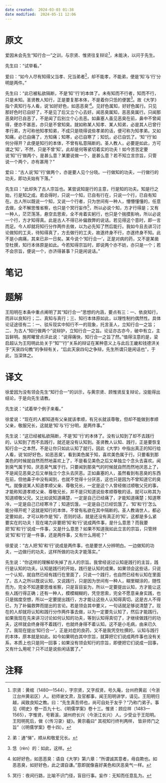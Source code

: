 ```yaml
---
date created:  2024-03-03 01:38
date modified:  2024-05-11 12:06
---
```

# 原文
爱因未会先生“知行合一”之训，与宗贤、惟贤往复辩论[^1]，未能决，以问于先生。

先生曰：“试举看。”

爱曰：“如今人尽有知得父当孝、兄当弟者[^2]，却不能孝，不能弟，便是‘知’与‘行’分明是两件。”

先生曰：“此已被私欲隔断，不是‘知’‘行’的本体了。未有知而不行者，知而不行，只是未知。圣贤教人知行，正是要复那本体，不是着你只恁的便罢[^3]。故《大学》指个真知行与人看，说‘如好好色，如恶恶臭’[^4]。见好色属知，好好色属行。只见那好色时已自好了，不是见了后又立个心去好。闻恶臭属知，恶恶臭属行。只闻那恶臭时已自恶了，不是闻了后别立个心去恶。如鼻塞人虽见恶臭在前，鼻中不曾闻得，便亦不甚恶，亦只是不曾知臭。就如称某人知孝、某人知弟，必是其人已曾行孝行弟，方可称他知孝知弟，不成只是晓得说些孝弟的话，便可称为知孝弟。又如知痛，必已自痛了，方知痛；知寒，必已自寒了；知饥，必已自饥了。‘知’‘行’如何分得开？此便是知行的本体，不曾有私意隔断的。圣人教人，必要是如此，方可谓之‘知’，不然，只是不曾‘知’。此却是何等紧切着实的功夫！如今苦苦定要说‘知’‘行’做两个，是甚么意？某要说做一个，是甚么意？若不知立言宗旨，只管说一个两个，亦有甚用？”

爱曰：“古人说‘知’‘行’做两个，亦是要人见个分晓。一行做知的功夫，一行做行的功夫，即功夫始有下落。”

先生曰：“此却失了古人宗旨也。某尝说知是行的主意，行是知的功夫。知是行之始，行是知之成。若会得时，只说一个知，已自有行在，只说一个行，已自有知在。古人所以既说一个知，又说一个行者，只为世间有一种人，懵懵懂懂的，任意去做，全不解思惟省察，也只是个冥行妄作[^5]，所以必说个知，方才行得是；又有一种人，茫茫荡荡，悬空去思索，全不肯着实躬行，也只是个揣摸影响，所以必说一个行，方才知得真。此是古人不得已补偏救弊的说话。若见得这个意时，即一言而足。今人却就将知行分作两件去做，以为必先知了然后能行。我如今且去讲习讨论做知的工夫，待知得真了，方去做行的工夫，故遂终身不行，亦遂终身不知。此不是小病痛，其来已非一日矣。某今说个‘知行合一’，正是对病的药，又不是某凿空杜撰，知行本体原是如此。今若知得宗旨时，即说两个亦不妨，亦只是一个；若不会宗旨，便说一个，亦济得甚事？只是闲说话。”
# 笔记

# 题解
王阳明在本条中重点阐明了其“知行合一”思想的内涵，要点有三：一、依良知行，而非以良知行；二、真知与真行；三、知行本体原如此，以理性制约偶然性。具体论证途径有二：一、驳斥现实中知行不一的现象，托言圣人，立知行合一之旨；二、为古人“知行做两个”说辩护，立知行合一之旨。论证亦古亦今，破中有立，主旨鲜明。施邦曜曾点评此说：“说得痛快，知行合一之旨了然。”值得注意的是，梁启超认为王阳明此处关于“知”“行”关系的辩证在某种意义上与此后王畿和钱德洪关于“天泉四句教”的争辩有关，“后此天泉四句之争辩，先生所谓只是闲话也”，于此，当深体之。

# 译文
徐爱因为没有领会先生“知行合一”的训示，与黄宗贤、顾惟贤反复辩论，没能得出结论，于是向先生请教。

先生说：“试着举个例子来看。”

徐爱说：“现在的人都知道有父亲就该孝顺，有兄长就该尊敬，但却不能做到孝顺父亲，敬服兄长，这就是‘知’与‘行’分明，是两件事。”

先生说：“这已经被私欲隔断，不是‘知’‘行’的本体了。没有认知到了却不去践行的，认知到了而不去践行，就还是没有认知到。圣贤教人认知、践行，正是要恢复知行合一之本然，不是让你只如此认知了就行。因此《大学》中指出真正的知行给人看，说‘如好好色，如恶恶臭’。看到美色属于知，喜欢美色属于行。只要看到那美色的时候就自然而然地喜欢上了，不是看见美色之后又单独立个念头去喜欢。闻到臭气属于知，厌恶臭气属于行。只要闻到那臭气的时候就自然而然地厌恶上了，不是闻见恶臭之后又单独立个念头去厌恶。正如鼻塞的人，虽然看到有恶臭的东西在前，但他鼻子中没有闻到，也就不觉得十分厌恶，这也只是因为不曾知道它的臭气。就像说某人知道孝顺父亲、尊敬兄长，一定是这个人曾经做过顺敬父兄的事，才能称知道孝顺父亲、尊敬兄长，并不是只知道说些孝顺尊敬的话，就可以称其为知道顺敬父兄。又比如说知道痛楚，一定是自己已经痛了，才能知道痛楚；知道寒冷，一定是自己已经寒冷了；知道饥饿，一定是自己已经饥饿了。‘知’和‘行’怎么能分得开呢？这就是知行的本体，不曾有私欲在其中隔断的。圣人教诲世人，都必定要如此，才可以称作是‘知’，否则的话，就是还没有真正的‘知’。这都是多么紧要实在的功夫！现在竭力非要把‘知’和‘行’说成两件事，是什么意思？而我要把‘知’和‘行’说成一件事，又是什么意思？如果不知道我如此立言的宗旨，只管辨说‘知’和‘行’是一件事，还是两件事，又有什么用呢？”

徐爱说：“古人把‘知’和‘行’说成是两件事，也是要世人分辨明白。一边做知的功夫，一边做行的功夫，这样所做的功夫才能落实。”

先生说：“你这样的理解却失掉了古人的宗旨。我曾经说过认知是践行的主旨，践行是认知的功夫。认知是践行的开始，践行是认知的成果。如果领会这些话，只说一个认知，就自然已经有践行在里面了，只说一个践行，也自然已经有认知在里面了。古人之所以既说认知，又说践行，只是因为世间有一种人，糊里糊涂的，随性而为，完全不知道要思维省察，只是盲目妄为，所以一定要提出认知，方才能让这些人践行得正确；还有一种人，模模糊糊的，凭空思索，完全不愿意亲身实践，也只是揣度空想，所以一定要提出践行，方才能让这些人认知得真切。这是古人不得已，为了补偏救弊而提出的言论。若是领会其中要义，一句话就足够说清楚了。现在的人却就将认知和践行分作两件事去做，以为一定要先认知了，然后才能践行。如果我现在先来讲习讨论如何认知的功夫，等到认知得真切了，才继续做践行的功夫，这样就会终身得不着践行，也就终身得不着认知。这不是小毛病，由来已久了。我现在提出‘知行合一’，正是对症的良药，又不是我凭空杜撰的，认知与践行的本体，原本就是如此。如今如果明白其中宗旨，就算把它们说成两件事也没有关系，本质上也只是同一回事；如果没有领会知行的宗旨，即便把它们说成一回事，又有什么用呢？只不过是说些闲话罢了。”

# 注释

[^1]: 宗贤：黄绾（1480—1544），字宗贤，又字叔贤，号久庵，台州府黄岩（今浙江台州黄岩区）人。初师谢文肃，及官都事，闻王阳明讲学，请见。王阳明归越，闻致良知之教。曰：“先生真吾师也，尚可自处于友乎？”乃称门弟子。事见《明史》卷一百九十七、《明儒学案》卷十三。惟贤：顾应祥（1483—1565），字惟贤，号箬溪，湖州府长兴（今浙江长兴）人。少受业于王阳明。王阳明死后，做《〈传习录〉疑》。黄宗羲曰“ 其视知行终判两样， 皆非师门之旨”（《明儒学案》卷十四）。
[^2]: 弟：通“悌”，顺从和敬爱兄长。
[^3]: 恁（rèn）的：如此，这样。
[^4]: 如好好色，如恶恶臭：语自《大学》第六章：“所谓诚其意者，毋自欺也。如恶恶臭，如好好色，此之谓自谦。”意即就像喜好美色和厌恶臭气一样。
[^5]: 冥行：夜间行路，比喻不识门径，盲目行事。妄作：无知而任意乱为。